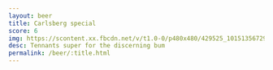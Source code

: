 ```yaml
---
layout: beer
title: Carlsberg special
score: 6
img: https://scontent.xx.fbcdn.net/v/t1.0-0/p480x480/429525_10151356729088745_1307200238_n.jpg?oh=9399ac9a4ab00fc4097d874cfcea35d2&oe=590E8E12
desc: Tennants super for the discerning bum
permalink: /beer/:title.html
---
```

